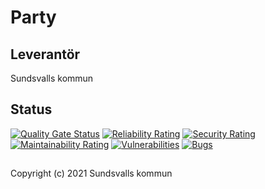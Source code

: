 # Party

## Leverantör

Sundsvalls kommun

## Status

[![Quality Gate Status](https://sonarcloud.io/api/project_badges/measure?project=Sundsvallskommun_api-service-party&metric=alert_status)](https://sonarcloud.io/summary/overall?id=Sundsvallskommun_api-service-party)
[![Reliability Rating](https://sonarcloud.io/api/project_badges/measure?project=Sundsvallskommun_api-service-party&metric=reliability_rating)](https://sonarcloud.io/summary/overall?id=Sundsvallskommun_api-service-party)
[![Security Rating](https://sonarcloud.io/api/project_badges/measure?project=Sundsvallskommun_api-service-party&metric=security_rating)](https://sonarcloud.io/summary/overall?id=Sundsvallskommun_api-service-party)
[![Maintainability Rating](https://sonarcloud.io/api/project_badges/measure?project=Sundsvallskommun_api-service-party&metric=sqale_rating)](https://sonarcloud.io/summary/overall?id=Sundsvallskommun_api-service-party)
[![Vulnerabilities](https://sonarcloud.io/api/project_badges/measure?project=Sundsvallskommun_api-service-party&metric=vulnerabilities)](https://sonarcloud.io/summary/overall?id=Sundsvallskommun_api-service-party)
[![Bugs](https://sonarcloud.io/api/project_badges/measure?project=Sundsvallskommun_api-service-party&metric=bugs)](https://sonarcloud.io/summary/overall?id=Sundsvallskommun_api-service-party)


## 
Copyright (c) 2021 Sundsvalls kommun
